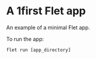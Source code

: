 # A 1first Flet app

An example of a minimal Flet app.

To run the app:

```
flet run [app_directory]
```